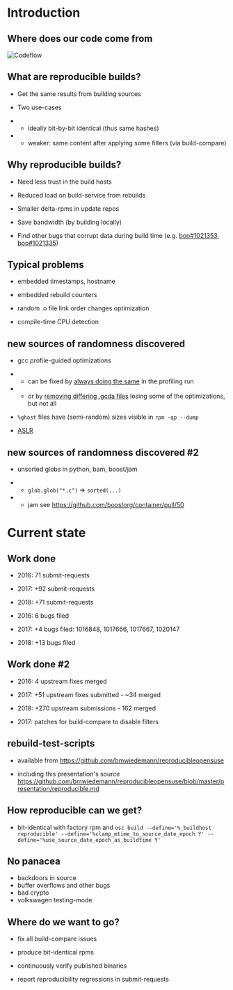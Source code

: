 # Introduction

## Where does our code come from

![Codeflow](img/codeflow.png)

<!--
developers create git commits, safe because of hashes
at some point create tarballs. Safe if gpg-signed
packagers push tarballs into OBS
magic happens on OBS (other distris use developer workstation)
signed binary rpms and repos are created
safe on mirror because of signatures

but how do we know that the binaries dont contain extra backdoors added by build env
-->

## What are reproducible builds?

* Get the same results from building sources

* Two use-cases

* * ideally bit-by-bit identical (thus same hashes)

* * weaker: same content after applying some filters (via build-compare)


## Why reproducible builds?

* Need less trust in the build hosts

* Reduced load on build-service from rebuilds

* Smaller delta-rpms in update repos

* Save bandwidth (by building locally)

* Find other bugs that corrupt data during build time (e.g. [boo#1021353](https://bugzilla.opensuse.org/show_bug.cgi?id=1021353), [boo#1021335](https://bugzilla.opensuse.org/show_bug.cgi?id=1021335))

<!--

two use-cases with overlap
dont waste build-power rebuilding dependent packages when nothing changed
make it safer

-->

## Typical problems

* embedded timestamps, hostname

* embedded rebuild counters

* random .o file link order changes optimization

* compile-time CPU detection

<!--

compile-time CPU detection libatlas3

-->

## new sources of randomness discovered

* gcc profile-guided optimizations
* * can be fixed by [always doing the same](https://build.opensuse.org/request/show/499887) in the profiling run
* * or by [removing differing .gcda files](https://build.opensuse.org/request/show/498391) losing some of the optimizations, but not all

* `%ghost` files have (semi-random) sizes visible in `rpm -qp --dump`

* [ASLR](https://github.com/bmwiedemann/theunreproduciblepackage/tree/master/aslr)

## new sources of randomness discovered #2

* unsorted globs in python, bam, boost/jam

* * `glob.glob("*.c")` => `sorted(...)`

* * jam see https://github.com/boostorg/container/pull/50

# Current state

## Work done

* 2016: 71 submit-requests
* 2017: +92 submit-requests
* 2018: +71 submit-requests

* 2016: 6 bugs filed
* 2017: +4 bugs filed: 1016848, 1017666, 1017667, 1020147
* 2018: +13 bugs filed

## Work done #2

* 2016: 4 upstream fixes merged
* 2017: +51 upstream fixes submitted - ~34 merged
* 2018: +270 upstream submissions - 162 merged

* 2017: patches for build-compare to disable filters


## rebuild-test-scripts

* available from https://github.com/bmwiedemann/reproducibleopensuse

* including this presentation's source https://github.com/bmwiedemann/reproducibleopensuse/blob/master/presentation/reproducible.md

## How reproducible can we get?

* bit-identical with factory rpm and `osc build --define='%_buildhost reproducible' --define='%clamp_mtime_to_source_date_epoch Y' --define='%use_source_date_epoch_as_buildtime Y'`

## No panacea

* backdoors in source
* buffer overflows and other bugs
* bad crypto
* volkswagen testing-mode

## Where do we want to go?

* fix all build-compare issues

* produce bit-identical rpms

* continuously verify published binaries

* report reproducibility regressions in submit-requests

<!--
fully bit-identical rpms is hard - e.g. python .pyc and .elc timestamps
always hiding real build hostname would make debugging reproducibility-issues harder - would need extra metadata about it e.g. in OBS or _buildenv file

-->
